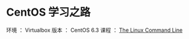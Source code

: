 # CentOS 学习之路

环境 ： Virtualbox
版本 ： CentOS 6.3
课程 ： [The Linux Command Line](http://billie66.github.io/TLCL/index.html)


